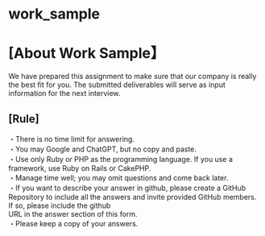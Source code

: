# work_sample

# [About Work Sample】

We have prepared this assignment to make sure that our company is really the best fit for you. The submitted deliverables will serve as input information for the next interview.

## [Rule]

・There is no time limit for answering.</br>
・You may Google and ChatGPT, but no copy and paste.</br>
・Use only Ruby or PHP as the programming language. If you use a framework, use Ruby on Rails or CakePHP.</br>
・Manage time well; you may omit questions and come back later.</br>
・If you want to describe your answer in github, please create a GitHub Repository to include all the answers and invite provided GitHub members. If so, please include the github </br>URL in the answer section of this form.</br>
・Please keep a copy of your answers.</br>
